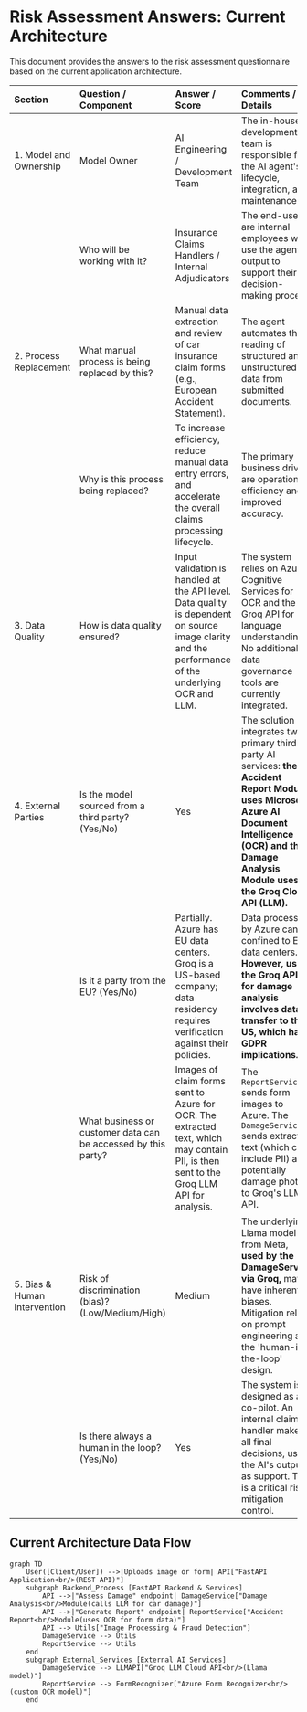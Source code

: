 # Risk Assessment Answers: Current Architecture

This document provides the answers to the risk assessment questionnaire based on the current application architecture.

| Section                      | Question / Component                                          | Answer / Score                                                                                                                                     | Comments / Details                                                                                                                                                        |
|:-----------------------------|:--------------------------------------------------------------|:---------------------------------------------------------------------------------------------------------------------------------------------------|:--------------------------------------------------------------------------------------------------------------------------------------------------------------------------|
| 1. Model and Ownership       | Model Owner                                                   | AI Engineering / Development Team                                                                                                                  | The in-house development team is responsible for the AI agent's lifecycle, integration, and maintenance.                                                                  |
|                              | Who will be working with it?                                  | Insurance Claims Handlers / Internal Adjudicators                                                                                                  | The end-users are internal employees who use the agent's output to support their decision-making process.                                                                 |
| 2. Process Replacement       | What manual process is being replaced by this?                | Manual data extraction and review of car insurance claim forms (e.g., European Accident Statement).                                                | The agent automates the reading of structured and unstructured data from submitted documents.                                                                             |
|                              | Why is this process being replaced?                           | To increase efficiency, reduce manual data entry errors, and accelerate the overall claims processing lifecycle.                                   | The primary business drivers are operational efficiency and improved accuracy.                                                                                            |
| 3. Data Quality              | How is data quality ensured?                                  | Input validation is handled at the API level. Data quality is dependent on source image clarity and the performance of the underlying OCR and LLM. | The system relies on Azure Cognitive Services for OCR and the Groq API for language understanding. No additional data governance tools are currently integrated.          |
| 4. External Parties          | Is the model sourced from a third party? (Yes/No)             | Yes                                                                                                                                                | The solution integrates two primary third-party AI services: **the Accident Report Module uses Microsoft Azure AI Document Intelligence (OCR) and the Damage Analysis Module uses the Groq Cloud API (LLM).** |
|                              | Is it a party from the EU? (Yes/No)                           | Partially. Azure has EU data centers. Groq is a US-based company; data residency requires verification against their policies.                     | Data processed by Azure can be confined to EU data centers. **However, using the Groq API for damage analysis involves data transfer to the US, which has GDPR implications.**             |
|                              | What business or customer data can be accessed by this party? | Images of claim forms sent to Azure for OCR. The extracted text, which may contain PII, is then sent to the Groq LLM API for analysis.         | The `ReportService` sends form images to Azure. The `DamageService` sends extracted text (which can include PII) and potentially damage photos to Groq's LLM API.                  |
| 5. Bias & Human Intervention | Risk of discrimination (bias)? (Low/Medium/High)              | Medium                                                                                                                                             | The underlying Llama model from Meta, **used by the DamageService via Groq,** may have inherent biases. Mitigation relies on prompt engineering and the 'human-in-the-loop' design.                     |
|                              | Is there always a human in the loop? (Yes/No)                 | Yes                                                                                                                                                | The system is designed as a co-pilot. An internal claims handler makes all final decisions, using the AI's output as support. This is a critical risk mitigation control. |

## Current Architecture Data Flow

```mermaid
graph TD
    User([Client/User]) -->|Uploads image or form| API["FastAPI Application<br/>(REST API)"]
    subgraph Backend_Process [FastAPI Backend & Services]
        API -->|"Assess Damage" endpoint| DamageService["Damage Analysis<br/>Module(calls LLM for car damage)"]
        API -->|"Generate Report" endpoint| ReportService["Accident Report<br/>Module(uses OCR for form data)"]
        API --> Utils["Image Processing & Fraud Detection"]
        DamageService --> Utils
        ReportService --> Utils
    end
    subgraph External_Services [External AI Services]
        DamageService --> LLMAPI["Groq LLM Cloud API<br/>(Llama model)"]
        ReportService --> FormRecognizer["Azure Form Recognizer<br/>(custom OCR model)"]
    end
```